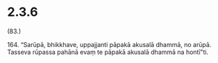 

# 2.3.6



(83.)

164\. “Sarūpā, bhikkhave, uppajjanti pāpakā akusalā dhammā, no arūpā. Tasseva rūpassa pahānā evaṃ te pāpakā akusalā dhammā na hontī”ti.



